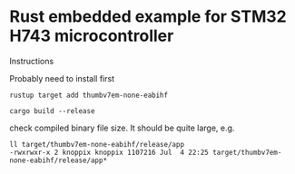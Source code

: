 # Rust embedded example for STM32 H743 microcontroller

Instructions

Probably need to install first
```
rustup target add thumbv7em-none-eabihf
```

```
cargo build --release

```

check compiled binary file size. It should be quite large, e.g.
```
ll target/thumbv7em-none-eabihf/release/app
-rwxrwxr-x 2 knoppix knoppix 1107216 Jul  4 22:25 target/thumbv7em-none-eabihf/release/app*
```
